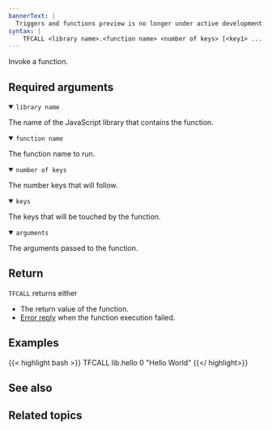 ```yaml
---
bannerText: |
  Triggers and functions preview is no longer under active development. Triggers and functions feature preview has ended and it will not be promoted to GA.
syntax: |
    TFCALL <library name>.<function name> <number of keys> [<key1> ... <keyn>] [<arg1> ... <argn>]
---
```


Invoke a function.

## Required arguments

<details open>
<summary><code>library name</code></summary>

The name of the JavaScript library that contains the function.
</details>

<details open>
<summary><code>function name</code></summary>

The function name to run.
</details>

<details open>
<summary><code>number of keys</code></summary>

The number keys that will follow.
</details>

<details open>
<summary><code>keys</code></summary>

The keys that will be touched by the function.
</details>

<details open>
<summary><code>arguments</code></summary>

The arguments passed to the function.
</details>

## Return

`TFCALL` returns either

* The return value of the function.
* [Error reply](/docs/reference/protocol-spec/#resp-errors) when the function execution failed.

## Examples

{{< highlight bash >}}
TFCALL lib.hello 0
"Hello World"
{{</ highlight>}}

## See also

## Related topics
